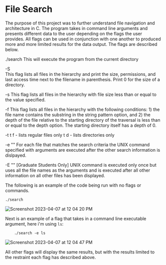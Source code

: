 # File Search
The purpose of this project was to further understand file navigation and architecture in C. The program takes in command line arguments and presents different data to the user depending on the flags the user provides. All flags can be used in conjunction with one another to produced more and more limited results for the data output. The flags are described below.

./search 
    This will execute the program from the current directory

-S  
    This flag lists all files in the hierarchy and print the size, permissions, 
    and last access time next to the filename in parenthesis. Print 0 for the size of a directory.

-s <filesize in bytes> 
    This flag lists all files in the hierarchy with file size less than or equal to the value specified.

-f <string pattern> <depth>
    This flag lists all files in the hierarchy with the following conditions: 
    1) the file name contains the substring in the string pattern option, and 
    2) the depth of the file relative to the starting directory of the traversal 
    is less than or equal to the depth option. 
    The starting directory itself has a depth of 0.
  
-t <f or d>
  t f - lists regular files only
  t d - lists directories only

-e "<unix-command with arguments>" 
    For each file that matches the search criteria the UNIX command specified with 
    arguments are executed after the other search information is dislpayed.

-E "<unix-command with arguments>" [Graduate Students Only] 
    UNIX command is executed only once but uses all the file names as the arguments and 
    is executed after all other information on all other files has been displayed.

The following is an example of the code being run with no flags or commands.
    
    
    ./search
    
    
![Screenshot 2023-04-07 at 12 04 20 PM](https://user-images.githubusercontent.com/107063397/230649169-2476d790-7bcb-49c1-87a1-39df8c4f8281.png)
    
Next is an example of a flag that takes in a command line executable argument, here i'm using `ls`:
    
```
    ./search -e ls
```

![Screenshot 2023-04-07 at 12 04 47 PM](https://user-images.githubusercontent.com/107063397/230649912-7c3b6faa-17ee-450a-ae15-bd84687a9422.png)
    
All other flags will display the same results, but with the results limited to the restraint each flag has described above.
